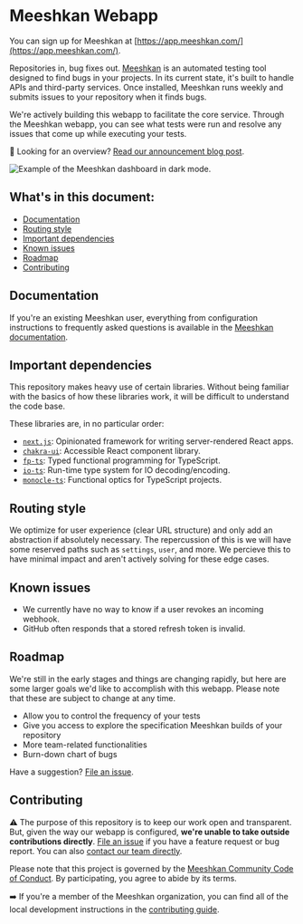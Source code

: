 # Meeshkan Webapp

You can sign up for Meeshkan at [https://app.meeshkan.com/](https://app.meeshkan.com/).

Repositories in, bug fixes out. [Meeshkan](https://meeshkan.com/) is an automated testing tool designed to find bugs in your projects. In its current state, it's built to handle APIs and third-party services. Once installed, Meeshkan runs weekly and submits issues to your repository when it finds bugs.

We're actively building this webapp to facilitate the core service. Through the Meeshkan webapp, you can see what tests were run and resolve any issues that come up while executing your tests.

📖 Looking for an overview? [Read our announcement blog post](https://meeshkan.com/blog/open-source-webapp/).

![Example of the Meeshkan dashboard in dark mode.](https://user-images.githubusercontent.com/26869552/83249968-ab134a80-a1a7-11ea-9168-bf4864e6c680.png)

## What's in this document:

- [Documentation](#documentation)
- [Routing style](#routing-style)
- [Important dependencies](#important-dependencies)
- [Known issues](#known-issues)
- [Roadmap](#roadmap)
- [Contributing](#contributing)

## Documentation

If you're an existing Meeshkan user, everything from configuration instructions to frequently asked questions is available in the [Meeshkan documentation](https://meeshkan.com/docs/).

## Important dependencies

This repository makes heavy use of certain libraries. Without being familiar with the basics of how these libraries work, it will be difficult to understand the code base.

These libraries are, in no particular order:

- [`next.js`](https://github.com/zeit/next.js): Opinionated framework for writing server-rendered React apps.
- [`chakra-ui`](https://github.com/chakra-ui/chakra-ui): Accessible React component library.
- [`fp-ts`](https://github.com/gcanti/fp-ts): Typed functional programming for TypeScript.
- [`io-ts`](https://github.com/gcanti/io-ts): Run-time type system for IO decoding/encoding.
- [`monocle-ts`](https://github.com/gcanti/monocle-ts): Functional optics for TypeScript projects.

## Routing style

We optimize for user experience (clear URL structure) and only add an abstraction if absolutely necessary. The repercussion of this is we will have some reserved paths such as `settings`, `user`, and more. We percieve this to have minimal impact and aren't actively solving for these edge cases.

## Known issues

- We currently have no way to know if a user revokes an incoming webhook.
- GitHub often responds that a stored refresh token is invalid.

## Roadmap

We're still in the early stages and things are changing rapidly, but here are some larger goals we'd like to accomplish with this webapp. Please note that these are subject to change at any time.

- Allow you to control the frequency of your tests
- Give you access to explore the specification Meeshkan builds of your repository
- More team-related functionalities
- Burn-down chart of bugs

Have a suggestion? [File an issue](https://github.com/meeshkan/webapp/issues/new).

## Contributing

⚠️ The purpose of this repository is to keep our work open and transparent. But, given the way our webapp is configured, **we're unable to take outside contributions directly**. [File an issue](https://github.com/meeshkan/webapp/issues/new) if you have a feature request or bug report. You can also [contact our team directly](https://meeshkan.com/contact/).

Please note that this project is governed by the [Meeshkan Community Code of Conduct](https://github.com/meeshkan/code-of-conduct). By participating, you agree to abide by its terms.

➡️ If you're a member of the Meeshkan organization, you can find all of the local development instructions in the [contributing guide](./CONTRIBUTING.md).

